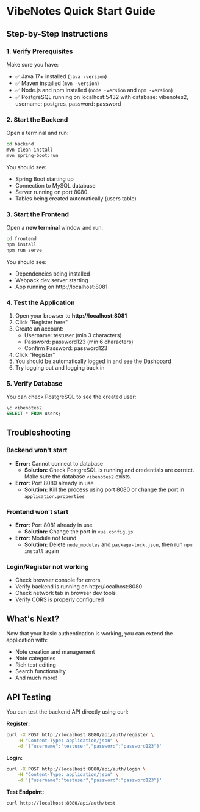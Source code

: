 # VibeNotes Quick Start Guide

## Step-by-Step Instructions

### 1. Verify Prerequisites

Make sure you have:
- ✅ Java 17+ installed (`java -version`)
- ✅ Maven installed (`mvn -version`)
- ✅ Node.js and npm installed (`node -version` and `npm -version`)
- ✅ PostgreSQL running on localhost:5432 with database: vibenotes2, username: postgres, password: password

### 2. Start the Backend

Open a terminal and run:

```bash
cd backend
mvn clean install
mvn spring-boot:run
```

You should see:
- Spring Boot starting up
- Connection to MySQL database
- Server running on port 8080
- Tables being created automatically (users table)

### 3. Start the Frontend

Open a **new terminal** window and run:

```bash
cd frontend
npm install
npm run serve
```

You should see:
- Dependencies being installed
- Webpack dev server starting
- App running on http://localhost:8081

### 4. Test the Application

1. Open your browser to **http://localhost:8081**
2. Click "Register here"
3. Create an account:
	- Username: testuser (min 3 characters)
	- Password: password123 (min 6 characters)
	- Confirm Password: password123
4. Click "Register"
5. You should be automatically logged in and see the Dashboard
6. Try logging out and logging back in

### 5. Verify Database

You can check PostgreSQL to see the created user:

```sql
\c vibenotes2
SELECT * FROM users;
```

## Troubleshooting

### Backend won't start
- **Error:** Cannot connect to database
	- **Solution:** Check PostgreSQL is running and credentials are correct. Make sure the database `vibenotes2` exists.
- **Error:** Port 8080 already in use
	- **Solution:** Kill the process using port 8080 or change the port in `application.properties`

### Frontend won't start
- **Error:** Port 8081 already in use
	- **Solution:** Change the port in `vue.config.js`
- **Error:** Module not found
	- **Solution:** Delete `node_modules` and `package-lock.json`, then run `npm install` again

### Login/Register not working
- Check browser console for errors
- Verify backend is running on http://localhost:8080
- Check network tab in browser dev tools
- Verify CORS is properly configured

## What's Next?

Now that your basic authentication is working, you can extend the application with:
- Note creation and management
- Note categories
- Rich text editing
- Search functionality
- And much more!

## API Testing

You can test the backend API directly using curl:

**Register:**
```bash
curl -X POST http://localhost:8080/api/auth/register \
	-H "Content-Type: application/json" \
	-d '{"username":"testuser","password":"password123"}'
```

**Login:**
```bash
curl -X POST http://localhost:8080/api/auth/login \
	-H "Content-Type: application/json" \
	-d '{"username":"testuser","password":"password123"}'
```

**Test Endpoint:**
```bash
curl http://localhost:8080/api/auth/test
```

